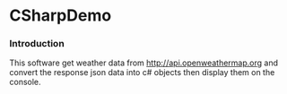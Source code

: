 CSharpDemo
==========
### Introduction
This software get weather data from http://api.openweathermap.org and convert the response json data into c# objects then display them on the console. 
